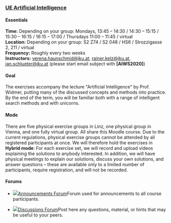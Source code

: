 ### [UE Artificial Intelligence](https://moodle.jku.at/jku/course/view.php?id=11569#section-1)

#### Essentials

 **Time:** Depending on your group: Mondays, 13:45 – 14:30 / 14:30 – 15:15 / 15:30 – 16:15 / 16:15 – 17:00 / Thursdays 11:00 – 11:45 / virtual  
 **Location:** Depending on your group: S2 Z74 / S2 048 / HS6 / Strozzigasse 2, 211 / virtual  
 **Frequency:** Roughly every two weeks  
 **Instructors:** [verena.haunschmid@jku.at](mailto:verena.haunschmid@jku.at?subject=[AIWS2020]), [rainer.kelz@jku.at](mailto:rainer.kelz@jku.at?subject=[AIWS2020]), [jan.schlueter@jku.at](mailto:jan.schlueter@jku.at?subject=[AIWS2020]) (please start email subject with **[AIWS2020]**) 

 #### Goal

 The exercises accompany the lecture "Artificial Intelligence" by Prof. Widmer, putting many of the discussed concepts and methods into practice. By the end of the term, you will be familiar both with a range of intelligent search methods and with unicorns.

 #### Mode

 There are five physical exercise groups in Linz, one physical group in Vienna, and one fully virtual group. All share this Moodle course. Due to the current regulations, physical exercise groups cannot be attended by all registered participants at once. We will therefore hold the exercises in **Hybrid mode**: For each exercise set, we will record and upload videos explaining the solutions to anybody interested. In addition, we will have physical meetings to explain our solutions, discuss your own solutions, and answer questions – these are available only to a limited number of participants, require registration, and will not be recorded.

 #### Forums


* [![](https://moodle.jku.at/jku/theme/image.php/classic/forum/1600773234/icon)Announcements Forum](https://moodle.jku.at/jku/mod/forum/view.php?id=4383152)Forum used for announcements to all course participants.  



* [![](https://moodle.jku.at/jku/theme/image.php/classic/forum/1600773234/icon)Discussions Forum](https://moodle.jku.at/jku/mod/forum/view.php?id=4383153)Post here any questions, material, or hints that may be useful to your peers.  




